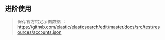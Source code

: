## 进阶使用

>   保存官方给定示例数据 ： https://github.com/elastic/elasticsearch/edit/master/docs/src/test/resources/accounts.json